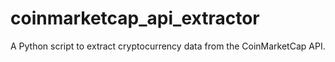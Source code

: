 # coinmarketcap_api_extractor
A Python script to extract cryptocurrency data from the CoinMarketCap API. 
